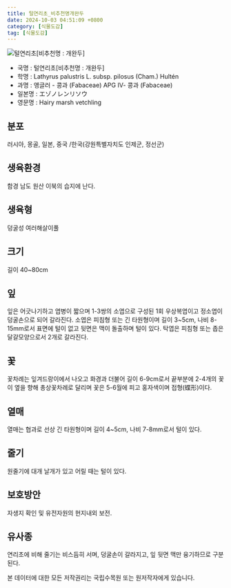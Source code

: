 ```yaml
---
title: 털연리초_비추천명개완두
date: 2024-10-03 04:51:09 +0800
category: [식물도감]
tag: [식물도감]
---
```




![털연리초[비추천명 : 개완두]](/fileUpload/plants/basic/Leguminosae/Lathyrus/12294/12294_1_th2.jpg)
- 국명 : 털연리초[비추천명 : 개완두]
- 학명 : Lathyrus palustris L. subsp. pilosus (Cham.) Hultén
- 과명 : 앵글러 - 콩과 (Fabaceae) APG Ⅳ- 콩과 (Fabaceae)
- 일본명 : エゾノレンリソウ
- 영문명 : Hairy marsh vetchling


## 분포
러시아, 몽골, 일본, 중국 /한국(강원특별자치도 인제군, 정선군) 
## 생육환경
함경 남도 원산 이북의 습지에 난다.
## 생육형
덩굴성 여러해살이풀
## 크기
길이 40~80cm
## 잎
잎은 어긋나기하고 엽병이 짧으며 1-3쌍의 소엽으로 구성된 1회 우상복엽이고 정소엽이 덩굴손으로 되어 갈라진다. 소엽은 피침형 또는 긴 타원형이며 길이 3~5cm, 나비 8-15mm로서 표면에 털이 없고 뒷면은 맥이 돌출하며 털이 있다. 탁엽은 피침형 또는 좁은 달걀모양으로서 2개로 갈라진다.
## 꽃
꽃차례는 잎겨드랑이에서 나오고 화경과 더불어 길이 6-9cm로서 끝부분에 2-4개의 꽃이 옆을 향해 총상꽃차례로 달리며 꽃은 5-6월에 피고 홍자색이며 접형(蝶形)이다.
## 열매
열매는 협과로 선상 긴 타원형이며 길이 4~5cm, 나비 7-8mm로서 털이 있다.
## 줄기
원줄기에 대개 날개가 있고 어릴 때는 털이 있다.
## 보호방안
자생지 확인 및 유전자원의 현지내외 보전.
## 유사종
연리초에 비해 줄기는 비스듬히 서며, 덩굴손이 갈라지고, 잎 뒷면 맥만 융기하므로 구분된다. 






본 데이터에 대한 모든 저작권리는 국립수목원 또는 원저작자에게 있습니다.
